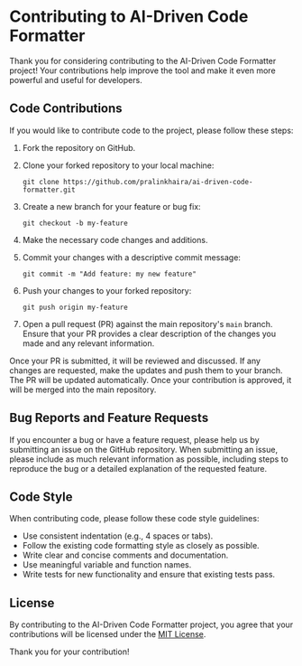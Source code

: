# Contributing to AI-Driven Code Formatter

Thank you for considering contributing to the AI-Driven Code Formatter project! Your contributions help improve the tool and make it even more powerful and useful for developers.

## Code Contributions

If you would like to contribute code to the project, please follow these steps:

1. Fork the repository on GitHub.

2. Clone your forked repository to your local machine:
   ```shell
   git clone https://github.com/pralinkhaira/ai-driven-code-formatter.git
   ```

3. Create a new branch for your feature or bug fix:
   ```shell
   git checkout -b my-feature
   ```

4. Make the necessary code changes and additions.

5. Commit your changes with a descriptive commit message:
   ```shell
   git commit -m "Add feature: my new feature"
   ```

6. Push your changes to your forked repository:
   ```shell
   git push origin my-feature
   ```

7. Open a pull request (PR) against the main repository's `main` branch. Ensure that your PR provides a clear description of the changes you made and any relevant information.

Once your PR is submitted, it will be reviewed and discussed. If any changes are requested, make the updates and push them to your branch. The PR will be updated automatically. Once your contribution is approved, it will be merged into the main repository.

## Bug Reports and Feature Requests

If you encounter a bug or have a feature request, please help us by submitting an issue on the GitHub repository. When submitting an issue, please include as much relevant information as possible, including steps to reproduce the bug or a detailed explanation of the requested feature.

## Code Style

When contributing code, please follow these code style guidelines:

- Use consistent indentation (e.g., 4 spaces or tabs).
- Follow the existing code formatting style as closely as possible.
- Write clear and concise comments and documentation.
- Use meaningful variable and function names.
- Write tests for new functionality and ensure that existing tests pass.

## License

By contributing to the AI-Driven Code Formatter project, you agree that your contributions will be licensed under the [MIT License](LICENSE).

Thank you for your contribution!

